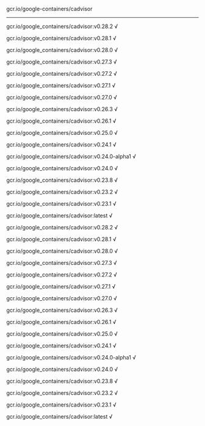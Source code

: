 gcr.io/google-containers/cadvisor 

----
gcr.io/google_containers/cadvisor:v0.28.2 √

gcr.io/google_containers/cadvisor:v0.28.1 √

gcr.io/google_containers/cadvisor:v0.28.0 √

gcr.io/google_containers/cadvisor:v0.27.3 √

gcr.io/google_containers/cadvisor:v0.27.2 √

gcr.io/google_containers/cadvisor:v0.27.1 √

gcr.io/google_containers/cadvisor:v0.27.0 √

gcr.io/google_containers/cadvisor:v0.26.3 √

gcr.io/google_containers/cadvisor:v0.26.1 √

gcr.io/google_containers/cadvisor:v0.25.0 √

gcr.io/google_containers/cadvisor:v0.24.1 √

gcr.io/google_containers/cadvisor:v0.24.0-alpha1 √

gcr.io/google_containers/cadvisor:v0.24.0 √

gcr.io/google_containers/cadvisor:v0.23.8 √

gcr.io/google_containers/cadvisor:v0.23.2 √

gcr.io/google_containers/cadvisor:v0.23.1 √

gcr.io/google_containers/cadvisor:latest √

gcr.io/google_containers/cadvisor:v0.28.2 √

gcr.io/google_containers/cadvisor:v0.28.1 √

gcr.io/google_containers/cadvisor:v0.28.0 √

gcr.io/google_containers/cadvisor:v0.27.3 √

gcr.io/google_containers/cadvisor:v0.27.2 √

gcr.io/google_containers/cadvisor:v0.27.1 √

gcr.io/google_containers/cadvisor:v0.27.0 √

gcr.io/google_containers/cadvisor:v0.26.3 √

gcr.io/google_containers/cadvisor:v0.26.1 √

gcr.io/google_containers/cadvisor:v0.25.0 √

gcr.io/google_containers/cadvisor:v0.24.1 √

gcr.io/google_containers/cadvisor:v0.24.0-alpha1 √

gcr.io/google_containers/cadvisor:v0.24.0 √

gcr.io/google_containers/cadvisor:v0.23.8 √

gcr.io/google_containers/cadvisor:v0.23.2 √

gcr.io/google_containers/cadvisor:v0.23.1 √

gcr.io/google_containers/cadvisor:latest √


